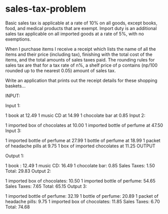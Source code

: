 # sales-tax-problem

Basic sales tax is applicable at a rate of 10% on all goods, except books, food, and medical products that are exempt. Import duty is an additional sales tax applicable on all imported goods at a rate of 5%, with no exemptions.

When I purchase items I receive a receipt which lists the name of all the items and their price (including tax), finishing with the total cost of the items, and the total amounts of sales taxes paid. The rounding rules for sales tax are that for a tax rate of n%, a shelf price of p contains (np/100 rounded up to the nearest 0.05) amount of sales tax.

Write an application that prints out the receipt details for these shopping baskets...

INPUT:

Input 1:

1 book at 12.49
1 music CD at 14.99
1 chocolate bar at 0.85
Input 2:

1 imported box of chocolates at 10.00
1 imported bottle of perfume at 47.50
Input 3:

1 imported bottle of perfume at 27.99
1 bottle of perfume at 18.99
1 packet of headache pills at 9.75
1 box of imported chocolates at 11.25
OUTPUT

Output 1:

1 book : 12.49
1 music CD: 16.49
1 chocolate bar: 0.85
Sales Taxes: 1.50
Total: 29.83
Output 2:

1 imported box of chocolates: 10.50
1 imported bottle of perfume: 54.65
Sales Taxes: 7.65
Total: 65.15
Output 3:

1 imported bottle of perfume: 32.19
1 bottle of perfume: 20.89
1 packet of headache pills: 9.75
1 imported box of chocolates: 11.85
Sales Taxes: 6.70
Total: 74.68
